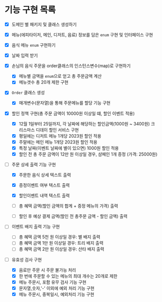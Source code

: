 # 기능 구현 목록
- [x] 도메인 별 패키지 및 클래스 생성하기
- [x] 메뉴(에피타이저, 메인, 디저트, 음료) 정보를 담은 `enum` 구현 및 인터페이스 구현

- [x] 음식 메뉴 `enum` 구현하기

- [x] 날짜 입력 받기

- [x] 손님의 음식 주문을 order클래스의 인스턴스변수(map)로 구현하기
  - [x] 메뉴별 금액을 `enum`으로 얻고 총 주문금액 계산
  - [x] 메뉴갯수 총 20개 제한 구현

- [x] `Order` 클래스 생성
  - [x] 매개변수(문자열)을 통해 주문메뉴를 할당 기능 구현

- [x] 할인 정책 구현(총 주문 금액이 10000원 이상일 떄, 할인 이벤트 적용)
  - [x] 12월 1일부터 25일까지, 각 날짜에 해당하는 할인금액(1000원 ~ 3400원) 크리스마스 디데이 할인 서비스 구현
  - [x] 평일에는 디저트 메뉴 1개당 2023원 할인 적용
  - [x] 주말에는 메인 메뉴 1개당 2023원 할인 적용
  - [x] 특정 날짜(이벤트 날짜에 별이 있으면) 1000원 할인 적용
  - [x] 할인 전 총 주문 금액이 12만 원 이상일 경우, 샴페인 1개 증정 (가격: 25000원)

- [ ] 주문 상세 출력 기능 구현
  - [x] 주문한 음식 상세 텍스트 출력
  - [x] 증정이벤트 여부 텍스트 출력
  - [x] 할인이벤트 내역 텍스트 출력
  - [ ] 총 혜택 금액(할인 금액의 합계 + 증정 메뉴의 가격) 출력
  - [ ] 할인 후 예상 결제 금액(할인 전 총주문 금액 - 할인 금액) 출력


- [ ] 이벤트 배지 출력 기능 구현
  - [ ] 총 혜택 금액 5천 원 이상일 경우: 별 배지 출력
  - [ ] 총 혜택 금액 1만 원 이상일 경우: 트리 배지 출력
  - [ ] 총 혜택 금액 2만 원 이상일 경우: 산타 배지 출력

- [ ] 유효성 검사 구현
  - [x] 음료만 주문 시 주문 불가능 처리
  - [x] 한 번에 주문할 수 있는 메뉴의 최대 개수는 20개로 제한
  - [x] 메뉴 주문시, 포함 유무 검사 기능 구현
  - [x] 문자열,숫자,'-' 이외에 예외 처리 기능 구현
  - [x] 메뉴 주문시, 중복일시, 예외처리 기능 구현
